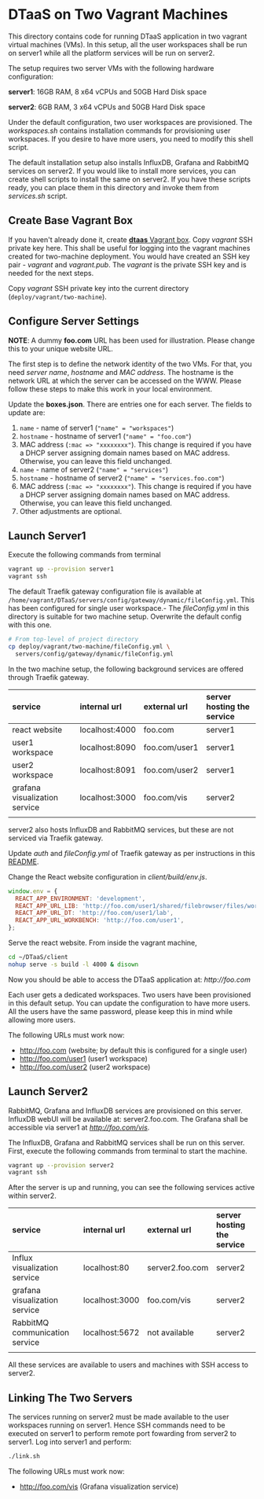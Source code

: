 # DTaaS on Two Vagrant Machines

This directory contains code for running DTaaS application in two vagrant virtual machines (VMs). In this setup, all the user workspaces shall be run on server1 while all the platform services will be run on server2.

The setup requires two server VMs with the following hardware configuration:

**server1**: 16GB RAM, 8 x64 vCPUs and 50GB Hard Disk space

**server2**: 6GB RAM, 3 x64 vCPUs and 50GB Hard Disk space

Under the default configuration, two user workspaces are provisioned. The _workspaces.sh_ contains installation commands for provisioning user workspaces. If you desire to have more users, you need to modify this shell script.

The default installation setup also installs InfluxDB, Grafana and RabbitMQ services on server2. If you would like to install more services, you can create shell scripts to install the same on server2. If you have these scripts ready, you can place them in this directory and invoke them from _services.sh_ script.

## Create Base Vagrant Box

If you haven't already done it, create [**dtaas** Vagrant box](../make_boxes/dtaas/README.md). Copy _vagrant_ SSH private key here. This shall be useful for logging into the vagrant machines created for two-machine deployment. You would have created an SSH key pair - _vagrant_ and _vagrant.pub_. The _vagrant_ is the private SSH key and is needed for the next steps.

Copy _vagrant_ SSH private key into the current directory (`deploy/vagrant/two-machine`).

## Configure Server Settings

**NOTE**: A dummy **foo.com** URL has been used for illustration. Please change this to your unique website URL.

The first step is to define the network identity of the two VMs. For that, you need _server name_, _hostname_ and _MAC address_. The hostname is the network URL at which the server can be accessed on the WWW. Please follow these steps to make this work in your local environment.


Update the **boxes.json**. There are entries one for each server. The fields to update are:
  1. `name` - name of server1 (`"name" = "workspaces"`)
  1. `hostname` - hostname of server1 (`"name" = "foo.com"`)
  1. MAC address (`:mac => "xxxxxxxx"`). This change is required if you have a DHCP server assigning domain names based on MAC address. Otherwise, you can leave this field unchanged.
  1. `name` - name of server2 (`"name" = "services"`)
  1. `hostname` - hostname of server2 (`"name" = "services.foo.com"`)
  1. MAC address (`:mac => "xxxxxxxx"`). This change is required if you have a DHCP server assigning domain names based on MAC address. Otherwise, you can leave this field unchanged.
  1. Other adjustments are optional.

## Launch Server1

Execute the following commands from terminal

```bash
vagrant up --provision server1
vagrant ssh
```

The default Traefik gateway configuration file is available at `/home/vagrant/DTaaS/servers/config/gateway/dynamic/fileConfig.yml`. This has been configured for single user workspace.- The _fileConfig.yml_ in this directory is suitable for two machine setup. Overwrite the default config with this one.

```bash
# From top-level of project directory
cp deploy/vagrant/two-machine/fileConfig.yml \
  servers/config/gateway/dynamic/fileConfig.yml
```

In the two machine setup, the following background services are offered through Traefik gateway.

| service | internal url | external url | server hosting the service |
|:---|:---|:---|:---|
| react website | localhost:4000 | foo.com | server1 |
| user1 workspace | localhost:8090 | foo.com/user1 | server1 |
| user2 workspace | localhost:8091 | foo.com/user2 | server1 |
| grafana visualization service | localhost:3000 | foo.com/vis | server2 |
||

server2 also hosts InfluxDB and RabbitMQ services, but these are not serviced via Traefik gateway.

Update _auth_ and _fileConfig.yml_ of Traefik gateway as per instructions in this [README](../../../servers/config/gateway/README.md).


Change the React website configuration in _client/build/env.js_.
```js
window.env = {
  REACT_APP_ENVIRONMENT: 'development',
  REACT_APP_URL_LIB: 'http://foo.com/user1/shared/filebrowser/files/workspace/?token=admin',
  REACT_APP_URL_DT: 'http://foo.com/user1/lab',
  REACT_APP_URL_WORKBENCH: 'http://foo.com/user1',
};
```

Serve the react website. From inside the vagrant machine,

```bash
cd ~/DTaaS/client
nohup serve -s build -l 4000 & disown
```

Now you should be able to access the DTaaS application at: _http://foo.com_

Each user gets a dedicated workspaces. Two users have been provisioned in this default setup. You can update the configuration to have more users. All the users have the same password, please keep this in mind while allowing more users.

The following URLs must work now:
* http://foo.com (website; by default this is configured for a single user)
* http://foo.com/user1 (user1 workspace)
* http://foo.com/user2 (user2 workspace)

## Launch Server2

RabbitMQ, Grafana and InfluxDB services are provisioned on this server. 
InfluxDB webUI will be available at: server2.foo.com. The Grafana shall be accessible via server1 at _http://foo.com/vis_.

The InfluxDB, Grafana and RabbitMQ services shall be run on this server. First, execute the following commands from terminal to start the machine.

```bash
vagrant up --provision server2
vagrant ssh
```

After the server is up and running, you can see the following services active within server2.

| service | internal url | external url | server hosting the service |
|:---|:---|:---|:---|
| Influx visualization service | localhost:80 | server2.foo.com | server2 |
| grafana visualization service | localhost:3000 | foo.com/vis | server2 |
| RabbitMQ communication service | localhost:5672 | not available | server2 |
||

All these services are available to users and machines with SSH access to server2.


## Linking The Two Servers

The services running on server2 must be made available to the user workspaces running on server1. Hence SSH commands need to be executed on server1 to perform remote port fowarding from server2 to server1. Log into server1 and perform:

```bash
./link.sh
```

The following URLs must work now:
* http://foo.com/vis (Grafana visualization service)
